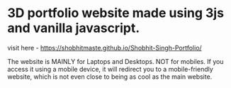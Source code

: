 # 3D portfolio website made using 3js and vanilla javascript.
visit here - https://shobhitmaste.github.io/Shobhit-Singh-Portfolio/

The website is MAINLY for Laptops and Desktops. NOT for mobiles.
If you access it using a mobile device, it will redirect you to a mobile-friendly website, which is not even close to being as cool as the main website.

